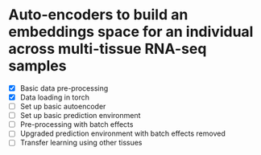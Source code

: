 # Auto-encoders to build an embeddings space for an individual across multi-tissue RNA-seq samples 

- [x] Basic data pre-processing
- [x] Data loading in torch
- [ ] Set up basic autoencoder
- [ ] Set up basic prediction environment
- [ ] Pre-processing with batch effects
- [ ] Upgraded prediction environment with batch effects removed
- [ ] Transfer learning using other tissues
